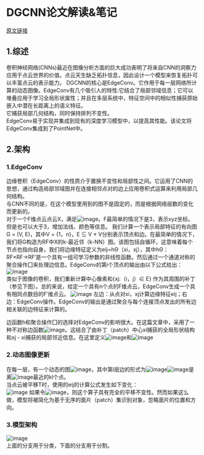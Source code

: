 # DGCNN论文解读&笔记  
[原文链接](https://arxiv.org/pdf/1801.07829.pdf)  

## 1.综述  
卷积神经网络(CNNs)最近在图像分析方面的巨大成功表明了将来自CNN的洞察力应用于点云世界的价值。点云天生缺乏拓扑信息，因此设计一个模型来恢复拓扑可以丰富点云的表示能力。
DGCNN的核心是EdgeConv。它作用于每一层网络所计算的动态图像。EdgeConv有几个吸引人的特性:它结合了局部邻域信息；它可以堆叠应用于学习全局形状属性；并且在多层系统中，特征空间中的相似性捕获原始嵌入中潜在长距离上的语义特征。  
它捕获局部几何结构，同时保持排列不变性。  
EdgeConv易于实现并集成到现有的深度学习模型中，以提高其性能。该论文将EdgeConv集成到了PointNet中。  

## 2.架构  
### 1.EdgeConv  
边缘卷积（EdgeConv）的性质介于置换不变性和局部性之间。它运用了CNN的思想，通过构造局部邻域图并在连接相邻点对的边上应用卷积式运算来利用局部几何结构。  
与CNN不同的是，在这个模型里用到的图不是固定的，而是根据网络层数的变化而更新的。  
对于一个F维点云点云X，满足![image](https://user-images.githubusercontent.com/74122331/131762264-7704defb-bb1b-42f3-8863-dcbe8697edd3.png)。F最简单的情况下是3，表示xyz坐标。但是也可以大于3，增加法线、颜色等信息。
我们计算一个表示局部特征的有向图G = (V, E)，其中V = {1，n}，E ⊆ V × V分别表示顶点和边。在最简单的情况下，我们将G构造为RF中X的k-最近邻（k-NN）图。该图包括自循环，这意味着每个节点也指向自身。我们将边缘特征定义为eij=hΘ（xi，xj），其中hΘ：RF×RF→RF′是一个具有一组可学习参数的非线性函数。然后通过一个通道对称的聚合操作囗来处理边信息。EdgeConv的第i个顶点的输出由以下公式给出： ![image](https://user-images.githubusercontent.com/74122331/131852523-1e71315b-2bed-4e21-ab85-74a094ef7f00.png)  
类似于图像的卷积，我们重新计算中心像素和{xj:（i，j）∈ E} 作为其周围的补丁（参见下图）。总的来说，给定一个具有n个点的F维点云，EdgeConv生成一个具有相同点数目的F′维点云。
![image](https://user-images.githubusercontent.com/74122331/131852732-57003cfe-4c0f-447c-bab6-3f070aba9fd8.png)
左边：从点对xi，xj计算边缘特征eij；右边：EdgeConv操作。EdgeConv的输出是通过聚合与每个连接顶点发出的所有边相关联的边特征来计算的。  

边函数h和聚合操作囗的选择对EdgeConv的影响很大。在这篇文章中，采用了一种不对称边函数![image](https://user-images.githubusercontent.com/74122331/131854020-03ad32a9-cc07-4bc8-bca4-6bf3d426e233.png)。这结合了由补丁（patch）中心xi捕获的全局形状结构和xj - xi捕获的局部邻近信息。在这里定义![image](https://user-images.githubusercontent.com/74122331/131854275-70139e16-a95e-4c29-bd3f-2eb75d4fb2c5.png)和![image](https://user-images.githubusercontent.com/74122331/131854338-c13fe8f9-9a08-4641-bbde-45fe187acb8c.png)

### 2.动态图像更新  
在每一层，有一个动态的图![image](https://user-images.githubusercontent.com/74122331/131855356-a9d0b60f-6161-44f8-b227-4d50f2fcd649.png)，其中第l层边的形式为![image](https://user-images.githubusercontent.com/74122331/131855415-5e134e64-c3fb-4aef-8d7f-f30940332155.png)![image](https://user-images.githubusercontent.com/74122331/131855608-e73985e0-2880-4d8f-a8eb-055aad98f934.png)是离![image](https://user-images.githubusercontent.com/74122331/131855510-36f4c5d8-ea2c-481a-be19-b799b34ac40c.png)最近的kl个点。  
当点云被平移T时，使用的eij的计算公式发生如下变化：  
![image](https://user-images.githubusercontent.com/74122331/131860653-21df0214-8c7d-4dc4-8a27-23c01f00bd06.png)
如果令![image](https://user-images.githubusercontent.com/74122331/131860714-33c388a5-9a04-48fc-a98b-9ebf389eee32.png)，则这个算子具有完全的平移不变性。然而如果这么做，模型将被简化为基于无序的面片（patch）集识别对象，忽略面片的位置和方向。

### 3.模型架构  
![image](https://user-images.githubusercontent.com/74122331/131861342-3e3d9e8a-4676-4f8b-8959-837705baf78a.png)  
上面的分支用于分类，下面的分支用于分割。
